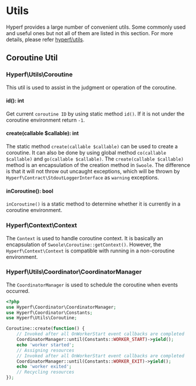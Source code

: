 # Utils

Hyperf provides a large number of convenient utils. Some commonly used and useful ones but not all of them are listed in this section. For more details, please refer [hyperf/utils](https://github.com/hyperf/utils).

## Coroutine Util

### Hyperf\Utils\Coroutine

This util is used to assist in the judgment or operation of the coroutine.

#### id(): int

Get current `coroutine ID` by using static method `id()`. If it is not under the coroutine environment return `-1`.

#### create(callable $callable): int

The static method `create(callable $callable)` can be used to create a coroutine. It can also be done by using global method `co(callable $callable)` and `go(callable $callable)`. The `create(callable $callable)` method is an encapsulation of the creation method in `Swoole`. The difference is that it will not throw out uncaught exceptions, which will be thrown by `Hyperf\Contract\StdoutLoggerInterface` as `warning` exceptions.

#### inCoroutine(): bool

`inCoroutine()` is a static method to determine whether it is currently in a coroutine environment.

### Hyperf\Context\Context

The `Context` is used to handle coroutine context. It is basically an encapsulation of `Swoole\Coroutine::getContext()`. However, the `Hyperf\Context\Context` is compatible with running in a non-coroutine environment.

### Hyperf\Utils\Coordinator\CoordinatorManager

The `CoordinatorManager` is used to schedule the coroutine when events occurred.

```php
<?php
use Hyperf\Coordinator\CoordinatorManager;
use Hyperf\Coordinator\Constants;
use Hyperf\Utils\Coroutine;

Coroutine::create(function() {
    // Invoked after all OnWorkerStart event callbacks are completed
    CoordinatorManager::until(Constants::WORKER_START)->yield();
    echo 'worker started';
    // Assigning resources
    // Invoked after all OnWorkerStart event callbacks are completed
    CoordinatorManager::until(Constants::WORKER_EXIT)->yield();
    echo 'worker exited';
    // Recycling resources
});
```
